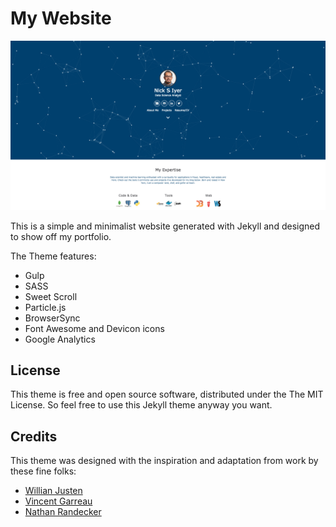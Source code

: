 # My Website

![Screenshot](ss_sample.png)

This is a simple and minimalist website generated with Jekyll and designed to show off my portfolio.

The Theme features:

- Gulp
- SASS
- Sweet Scroll
- Particle.js
- BrowserSync
- Font Awesome and Devicon icons
- Google Analytics

## License

This theme is free and open source software, distributed under the The MIT License. So feel free to use this Jekyll theme anyway you want.

## Credits

This theme was designed with the inspiration and adaptation from work by these fine folks:
- [Willian Justen](https://github.com/willianjusten/will-jekyll-template)
- [Vincent Garreau](https://github.com/VincentGarreau/particles.js/)
- [Nathan Randecker](https://github.com/nrandecker/particle)
